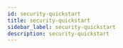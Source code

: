 ```yaml
---
id: security-quickstart
title: security-quickstart
sidebar_label: security-quickstart
description: security-quickstart
---
```


